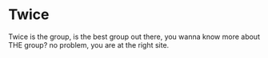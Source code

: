 # Twice
Twice is the group, is the best group out there, you wanna know more about THE group? no problem, you are at the right site.